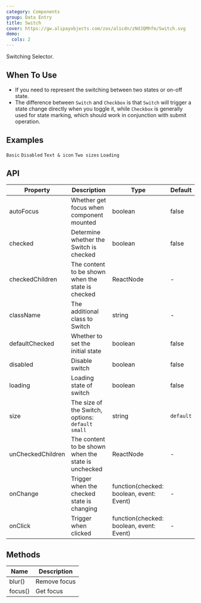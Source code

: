 ```yaml
---
category: Components
group: Data Entry
title: Switch
cover: https://gw.alipayobjects.com/zos/alicdn/zNdJQMhfm/Switch.svg
demo:
  cols: 2
---
```


Switching Selector.

## When To Use

- If you need to represent the switching between two states or on-off state.
- The difference between `Switch` and `Checkbox` is that `Switch` will trigger a state change directly when you toggle it, while `Checkbox` is generally used for state marking, which should work in conjunction with submit operation.

## Examples

<code src="./demo/basic.tsx">Basic</code>
<code src="./demo/disabled.tsx">Disabled</code>
<code src="./demo/text.tsx">Text & icon</code>
<code src="./demo/size.tsx">Two sizes</code>
<code src="./demo/loading.tsx">Loading</code>

## API

| Property | Description | Type | Default |
| --- | --- | --- | --- |
| autoFocus | Whether get focus when component mounted | boolean | false |
| checked | Determine whether the Switch is checked | boolean | false |
| checkedChildren | The content to be shown when the state is checked | ReactNode | - |
| className | The additional class to Switch | string | - |
| defaultChecked | Whether to set the initial state | boolean | false |
| disabled | Disable switch | boolean | false |
| loading | Loading state of switch | boolean | false |
| size | The size of the Switch, options: `default` `small` | string | `default` |
| unCheckedChildren | The content to be shown when the state is unchecked | ReactNode | - |
| onChange | Trigger when the checked state is changing | function(checked: boolean, event: Event) | - |
| onClick | Trigger when clicked | function(checked: boolean, event: Event) | - |

## Methods

| Name | Description |
| --- | --- |
| blur() | Remove focus |
| focus() | Get focus |
